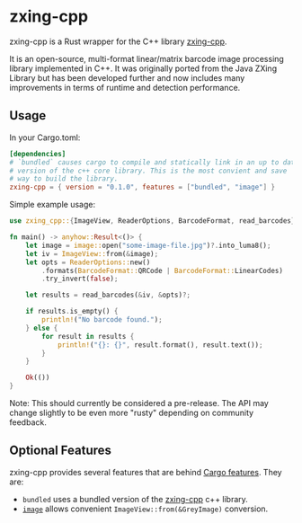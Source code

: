 # zxing-cpp

zxing-cpp is a Rust wrapper for the C++ library [zxing-cpp](https://github.com/zxing-cpp/zxing-cpp).

It is an open-source, multi-format linear/matrix barcode image processing library implemented in C++. It was originally ported from the Java ZXing Library but has been developed further and now includes many improvements in terms of runtime and detection performance.

## Usage

In your Cargo.toml:

```toml
[dependencies]
# `bundled` causes cargo to compile and statically link in an up to date
# version of the c++ core library. This is the most convient and save
# way to build the library.
zxing-cpp = { version = "0.1.0", features = ["bundled", "image"] }
```

Simple example usage:

```rust
use zxing_cpp::{ImageView, ReaderOptions, BarcodeFormat, read_barcodes};

fn main() -> anyhow::Result<()> {
	let image = image::open("some-image-file.jpg")?.into_luma8();
	let iv = ImageView::from(&image);
	let opts = ReaderOptions::new()
		.formats(BarcodeFormat::QRCode | BarcodeFormat::LinearCodes)
		.try_invert(false);

	let results = read_barcodes(&iv, &opts)?;

	if results.is_empty() {
		println!("No barcode found.");
	} else {
		for result in results {
			println!("{}: {}", result.format(), result.text());
		}
	}

	Ok(())
}
```

Note: This should currently be considered a pre-release. The API may change slightly to be even more "rusty" depending on community feedback.

## Optional Features

zxing-cpp provides several features that are behind [Cargo features](https://doc.rust-lang.org/cargo/reference/manifest.html#the-features-section). They are:

* `bundled` uses a bundled version of the [zxing-cpp](https://github.com/zxing-cpp/zxing-cpp) c++ library.
* [`image`](https://crates.io/crates/image) allows convenient `ImageView::from(&GreyImage)` conversion.
